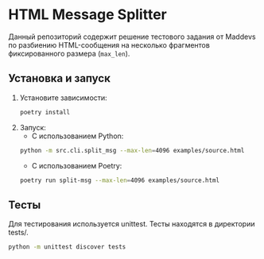 # HTML Message Splitter

Данный репозиторий содержит решение тестового задания от Maddevs по разбиению HTML-сообщения на несколько фрагментов фиксированного размера (`max_len`).

## Установка и запуск

1. Установите зависимости:
   ```bash
   poetry install

2. Запуск:
   - С использованием Python:
   ```bash
   python -m src.cli.split_msg --max-len=4096 examples/source.html
   ```
   - С использованием Poetry:
   ```bash
   poetry run split-msg --max-len=4096 examples/source.html
   ```

## Тесты

Для тестирования используется unittest. Тесты находятся в директории tests/.
   ```bash
   python -m unittest discover tests
